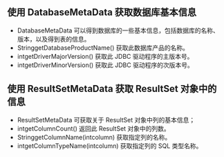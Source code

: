 ## 使用 DatabaseMetaData 获取数据库基本信息
- DatabaseMetaData 可以得到数据库的一些基本信息，包括数据库的名称、版本，以及得到表的信息。 
- StringgetDatabaseProductName() 获取此数据库产品的名称。 
- intgetDriverMajorVersion() 获取此 JDBC 驱动程序的主版本号。 
- intgetDriverMinorVersion() 获取此 JDBC 驱动程序的次版本号。

## 使用 ResultSetMetaData 获取 ResultSet 对象中的信息
- ResultSetMetaData 可获取关于 ResultSet 对象中列的基本信息； 
- intgetColumnCount() 返回此 ResultSet 对象中的列数。
- StringgetColumnName(intcolumn) 获取指定列的名称。 
- intgetColumnTypeName(intcolumn) 获取指定列的 SQL 类型名称。 

